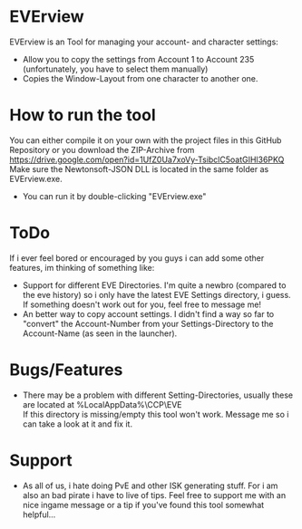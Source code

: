 # EVErview


EVErview is an Tool for managing your account- and character settings:
  - Allow you to copy the settings from Account 1 to Account 235 (unfortunately, you have to select them manually)
  - Copies the Window-Layout from one character to another one.
  
# How to run the tool
You can either compile it on your own with the project files in this GitHub Repository or you download the ZIP-Archive from https://drive.google.com/open?id=1UfZ0Ua7xoVy-TsibclC5oatGIHl36PKQ
Make sure the Newtonsoft-JSON DLL is located in the same folder as EVErview.exe.
  - You can run it by double-clicking "EVErview.exe"

# ToDo
If i ever feel bored or encouraged by you guys i can add some other features, im thinking of something like:
  - Support for different EVE Directories. I'm quite a newbro (compared to the eve history) so i only have the latest EVE Settings directory, i guess.
If something doesn't work out for you, feel free to message me!
  - An better way to copy account settings. I didn't find a way so far to "convert" the Account-Number from your Settings-Directory to the Account-Name (as seen in the launcher).
  
# Bugs/Features
  - There may be a problem with different Setting-Directories, usually these are located at %LocalAppData%\CCP\EVE  
  If this directory is missing/empty this tool won't work. Message me so i can take a look at it and fix it.

# Support
- As all of us, i hate doing PvE and other ISK generating stuff. For i am also an bad pirate i have to live of tips.
Feel free to support me with an nice ingame message or a tip if you've found this tool somewhat helpful...
